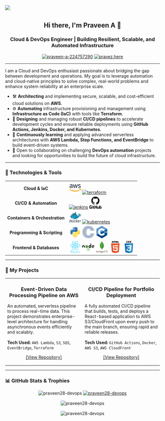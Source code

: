 <h1 align="centre"> 
  <img src="https://camo.githubusercontent.com/21a854b4858cf3cf6549213d8a750302f74e517f39df4a77474229112887a6c5/68747470733a2f2f63646e2e6472696262626c652e636f6d2f7573657275706c6f61642f373732353831342f66696c652f6f726967696e616c2d61643334653561336435383761386139306236353836646536373731303232352e676966" /> </h1>

<h2 align="center">Hi there, I'm Praveen A 👋</h2>
<h3 align="center">Cloud & DevOps Engineer | Building Resilient, Scalable, and Automated Infrastructure</h3>

<p align="center">
  <a href="https://linkedin.com/in/praveen-a-224757290" target="blank"><img align="center" src="https://raw.githubusercontent.com/rahuldkjain/github-profile-readme-generator/master/src/images/icons/Social/linked-in-alt.svg" alt="praveen-a-224757290" height="30" width="40" /></a>
  <a href="https://instagram.com/pravez.here" target="blank"><img align="center" src="https://raw.githubusercontent.com/rahuldkjain/github-profile-readme-generator/master/src/images/icons/Social/instagram.svg" alt="pravez.here" height="30" width="40" /></a>
</p>

---

I am a Cloud and DevOps enthusiast passionate about bridging the gap between development and operations. My goal is to leverage automation and cloud-native principles to solve complex, real-world problems and enhance system reliability at an enterprise scale.

- 🛠️ **Architecting** and implementing secure, scalable, and cost-efficient cloud solutions on **AWS**.
- ⚙️ **Automating** infrastructure provisioning and management using **Infrastructure as Code (IaC)** with tools like **Terraform**.
- 🚀 **Designing** and managing robust **CI/CD pipelines** to accelerate development cycles and ensure reliable deployments using **GitHub Actions, Jenkins, Docker, and Kubernetes**.
- 🌱 **Continuously learning** and applying advanced serverless architectures with **AWS Lambda, Step Functions, and EventBridge** to build event-driven systems.
- 🤝 Open to collaborating on challenging **DevOps automation** projects and looking for opportunities to build the future of cloud infrastructure.

---

### 🔧 Technologies & Tools

<table>
  <tr>
    <td align="center"><strong>Cloud & IaC</strong></td>
    <td>
      <a href="https://aws.amazon.com" target="_blank" rel="noreferrer"><img src="https://raw.githubusercontent.com/devicons/devicon/master/icons/amazonwebservices/amazonwebservices-original-wordmark.svg" alt="aws" width="40" height="40"/></a>
      <a href="https://www.terraform.io" target="_blank" rel="noreferrer"><img src="https://www.vectorlogo.zone/logos/terraformio/terraformio-icon.svg" alt="terraform" width="40" height="40"/></a>
    </td>
  </tr>
  <tr>
    <td align="center"><strong>CI/CD & Automation</strong></td>
    <td>
      <a href="https://www.jenkins.io" target="_blank" rel="noreferrer"><img src="https://www.vectorlogo.zone/logos/jenkins/jenkins-icon.svg" alt="jenkins" width="40" height="40"/></a>
      <a href="https://github.com/features/actions" target="_blank" rel="noreferrer"><img src="https://raw.githubusercontent.com/devicons/devicon/master/icons/github/github-original-wordmark.svg" alt="github actions" width="40" height="40"/></a>
    </td>
  </tr>
  <tr>
    <td align="center"><strong>Containers & Orchestration</strong></td>
    <td>
      <a href="https://www.docker.com/" target="_blank" rel="noreferrer"><img src="https://raw.githubusercontent.com/devicons/devicon/master/icons/docker/docker-original-wordmark.svg" alt="docker" width="40" height="40"/></a>
      <a href="https://kubernetes.io" target="_blank" rel="noreferrer"><img src="https://www.vectorlogo.zone/logos/kubernetes/kubernetes-icon.svg" alt="kubernetes" width="40" height="40"/></a>
    </td>
  </tr>
  <tr>
    <td align="center"><strong>Programming & Scripting</strong></td>
    <td>
      <a href="https://www.python.org" target="_blank" rel="noreferrer"><img src="https://raw.githubusercontent.com/devicons/devicon/master/icons/python/python-original.svg" alt="python" width="40" height="40"/></a>
      <a href="https://www.cprogramming.com/" target="_blank" rel="noreferrer"><img src="https://raw.githubusercontent.com/devicons/devicon/master/icons/c/c-original.svg" alt="c" width="40" height="40"/></a>
      <a href="https://www.w3schools.com/cpp/" target="_blank" rel="noreferrer"><img src="https://raw.githubusercontent.com/devicons/devicon/master/icons/cplusplus/cplusplus-original.svg" alt="cplusplus" width="40" height="40"/></a>
    </td>
  </tr>
  <tr>
    <td align="center"><strong>Frontend & Databases</strong></td>
    <td>
      <a href="https://reactjs.org/" target="_blank" rel="noreferrer"><img src="https://raw.githubusercontent.com/devicons/devicon/master/icons/react/react-original-wordmark.svg" alt="react" width="40" height="40"/></a>
      <a href="https://nodejs.org" target="_blank" rel="noreferrer"><img src="https://raw.githubusercontent.com/devicons/devicon/master/icons/nodejs/nodejs-original-wordmark.svg" alt="nodejs" width="40" height="40"/></a>
      <a href="https://www.mongodb.com/" target="_blank" rel="noreferrer"><img src="https://raw.githubusercontent.com/devicons/devicon/master/icons/mongodb/mongodb-original-wordmark.svg" alt="mongodb" width="40" height="40"/></a>
      <a href="https://www.w3.org/html/" target="_blank" rel="noreferrer"><img src="https://raw.githubusercontent.com/devicons/devicon/master/icons/html5/html5-original-wordmark.svg" alt="html5" width="40" height="40"/></a>
      <a href="https://www.w3schools.com/css/" target="_blank" rel="noreferrer"><img src="https://raw.githubusercontent.com/devicons/devicon/master/icons/css3/css3-original-wordmark.svg" alt="css3" width="40" height="40"/></a>
    </td>
  </tr>
</table>

---

### 🚀 My Projects

<table>
  <tr>
    <td width="50%">
      <h3 align="center">Event-Driven Data Processing Pipeline on AWS</h3>
      <p>
        An automated, serverless pipeline to process real-time data. This project demonstrates enterprise-level architecture for handling asynchronous events efficiently and scalably.
        <br/><br/>
        <strong>Tech Used:</strong> <code>AWS Lambda</code>, <code>S3</code>, <code>SQS</code>, <code>EventBridge</code>, <code>Terraform</code>
      </p>
      <p align="center">
        <a href="#">[View Repository]</a>
      </p>
    </td>
    <td width="50%">
      <h3 align="center">CI/CD Pipeline for Portfolio Deployment</h3>
      <p>
        A fully automated CI/CD pipeline that builds, tests, and deploys a React-based application to AWS S3/CloudFront upon every push to the main branch, ensuring rapid and reliable releases.
        <br/><br/>
        <strong>Tech Used:</strong> <code>GitHub Actions</code>, <code>Docker</code>, <code>AWS S3</code>, <code>AWS CloudFront</code>
      </p>
      <p align="center">
        <a href="#">[View Repository]</a>
      </p>
    </td>
  </tr>
</table>

---

### 📊 GitHub Stats & Trophies

<p align="center">
  <img src="https://komarev.com/ghpvc/?username=praveen28-devops&label=Profile%20Views&color=0e75b6&style=flat" alt="praveen28-devops" />
  <a href="https://github.com/ryo-ma/github-profile-trophy">
    <img src="https://github-profile-trophy.vercel.app/?username=praveen28-devops&theme=radical&margin-w=15&margin-h=15" alt="praveen28-devops" />
  </a>
</p>
<p align="center">
  <img align="center" src="https://github-readme-stats.vercel.app/api?username=praveen28-devops&show_icons=true&locale=en&theme=radical" alt="praveen28-devops" />
</p>
<p align="center">
  <img align="center" src="https://github-readme-stats.vercel.app/api/top-langs?username=praveen28-devops&show_icons=true&locale=en&layout=compact&theme=radical" alt="praveen28-devops" />
</p>
